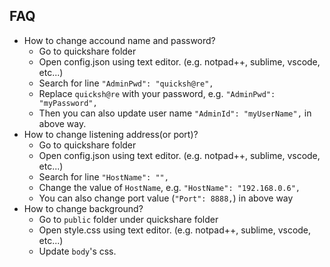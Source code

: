 ## FAQ

* How to change accound name and password?
  * Go to quickshare folder
  * Open config.json using text editor. (e.g. notpad++, sublime, vscode, etc...)
  * Search for line `"AdminPwd": "quicksh@re",`
  * Replace `quicksh@re` with your password, e.g. `"AdminPwd": "myPassword",`
  * Then you can also update user name `"AdminId": "myUserName",` in above way.
* How to change listening address(or port)?
  * Go to quickshare folder
  * Open config.json using text editor. (e.g. notpad++, sublime, vscode, etc...)
  * Search for line `"HostName": "",`
  * Change the value of `HostName`, e.g. `"HostName": "192.168.0.6",`
  * You can also change port value (`"Port": 8888,`) in above way
* How to change background?
  * Go to `public` folder under quickshare folder
  * Open style.css using text editor. (e.g. notpad++, sublime, vscode, etc...)
  * Update `body`'s css.
